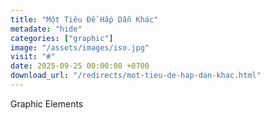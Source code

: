 ```yaml
---
title: "Một Tiêu Đề Hấp Dẫn Khác"
metadate: "hide"
categories: ["graphic"]
image: "/assets/images/iso.jpg"
visit: "#"
date: 2025-09-25 00:00:00 +0700
download_url: "/redirects/mot-tieu-de-hap-dan-khac.html"
---
```

Graphic Elements
